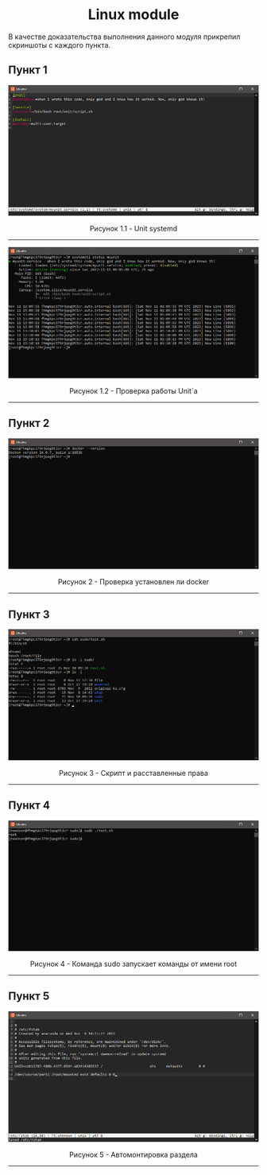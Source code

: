 # <center> Linux module </center>

В качестве доказательства выполнения данного модуля прикрепил скриншоты с каждого пункта.

## Пункт 1

![](./11.png)

<center> Рисунок 1.1 - Unit systemd </center>

---

![](./12.png)

<center> Рисунок 1.2 - Проверка работы Unit`a</center>

---


## Пункт 2

![](./2.png)

<center> Рисунок 2 - Проверка установлен ли docker</center>

---

## Пункт 3

![](./3.png)

<center> Рисунок 3 - Скрипт и расставленные права </center>

---

## Пункт 4

![](./4.png)

<center> Рисунок 4 - Команда sudo запускает команды от имени root </center>

---

## Пункт 5

![](./5.png)

<center> Рисунок 5 - Автомонтировка раздела </center>

---
